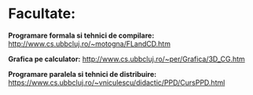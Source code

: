 # Facultate:

**Programare formala si tehnici de compilare:**
http://www.cs.ubbcluj.ro/~motogna/FLandCD.htm

**Grafica pe calculator:**
http://www.cs.ubbcluj.ro/~per/Grafica/3D_CG.htm

**Programare paralela si tehnici de distribuire:**
https://www.cs.ubbcluj.ro/~vniculescu/didactic/PPD/CursPPD.html
